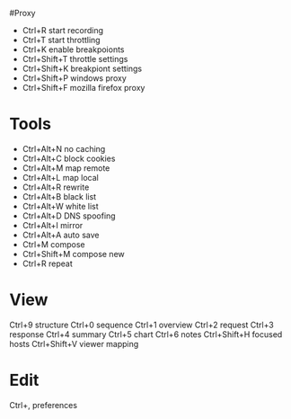 #Proxy

- Ctrl+R            start recording
- Ctrl+T            start throttling
- Ctrl+K            enable breakpoionts
- Ctrl+Shift+T      throttle settings 
- Ctrl+Shift+K      breakpiont settings
- Ctrl+Shift+P      windows proxy
- Ctrl+Shift+F      mozilla firefox proxy

# Tools

- Ctrl+Alt+N        no caching
- Ctrl+Alt+C        block cookies
- Ctrl+Alt+M        map remote
- Ctrl+Alt+L        map local
- Ctrl+Alt+R        rewrite
- Ctrl+Alt+B        black list
- Ctrl+Alt+W        white list
- Ctrl+Alt+D        DNS spoofing
- Ctrl+Alt+I        mirror
- Ctrl+Alt+A        auto save
- Ctrl+M            compose
- Ctrl+Shift+M      compose new
- Ctrl+R            repeat

# View
Ctrl+9              structure
Ctrl+0              sequence
Ctrl+1              overview
Ctrl+2              request
Ctrl+3              response
Ctrl+4              summary
Ctrl+5              chart
Ctrl+6              notes
Ctrl+Shift+H        focused hosts
Ctrl+Shift+V        viewer mapping

# Edit
Ctrl+,              preferences